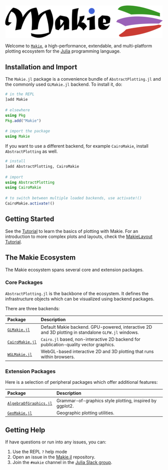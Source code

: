 ![Makie.jl](assets/logo.png)

Welcome to [`Makie`](https://github.com/JuliaPlots/Makie.jl/), a high-performance, extendable, and multi-platform plotting ecosystem for the [Julia](https://julialang.org/) programming language.

## Installation and Import

The `Makie.jl` package is a convenience bundle of `AbstractPlotting.jl` and the commonly used `GLMakie.jl` backend.
To install it, do:

```julia
# in the REPL
]add Makie

# elsewhere
using Pkg
Pkg.add("Makie")

# import the package
using Makie
```

If you want to use a different backend, for example `CairoMakie`, install `AbstractPlotting` as well.
```julia
# install
]add AbstractPlotting, CairoMakie

# import
using AbstractPlotting
using CairoMakie

# to switch between multiple loaded backends, use activate!()
CairoMakie.activate!()
```

## Getting Started

See the [Tutorial](@ref) to learn the basics of plotting with Makie.
For an introduction to more complex plots and layouts, check the [MakieLayout Tutorial](@ref).


## The Makie Ecosystem

The Makie ecosystem spans several core and extension packages.

### Core Packages

`AbstractPlotting.jl` is the backbone of the ecosystem. It defines the infrastructure objects which can be visualized using backend packages.

There are three backends:

| Package | Description |
| :-- | :-- |
| [`GLMakie.jl`](https://github.com/JuliaPlots/GLMakie.jl) | Default Makie backend. GPU-powered, interactive 2D and 3D plotting in standalone `GLFW.jl` windows. |
| [`CairoMakie.jl`](https://github.com/JuliaPlots/CairoMakie.jl) | `Cairo.jl` based, non-interactive 2D backend for publication-quality vector graphics. |
| [`WGLMakie.jl`](https://github.com/JuliaPlots/WGLMakie.jl) | WebGL-based interactive 2D and 3D plotting that runs within browsers.


### Extension Packages

Here is a selection of peripheral packages which offer additional features:

| Package | Description |
| :-- | :-- |
| [`AlgebraOfGraphics.jl`](https://github.com/JuliaPlots/AlgebraOfGraphics.jl/) | Grammar-of-graphics style plotting, inspired by ggplot2. |
| [`GeoMakie.jl`](https://github.com/JuliaPlots/GeoMakie.jl) | Geographic plotting utilities. |


## Getting Help

If have questions or run into any issues, you can:

1) Use the REPL `?` help mode
1) Open an issue in the [Makie.jl](https://github.com/JuliaPlots/Makie.jl) repository.
1) Join the `#makie` channel in the [Julia Slack group](https://slackinvite.julialang.org).
